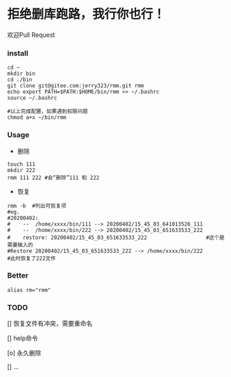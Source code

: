 # 拒绝删库跑路，我行你也行！

欢迎Pull Request

### install
```
cd ~
mkdir bin
cd ./bin
git clone git@gitee.com:jerry323/rmm.git rmm
echo export PATH=$PATH:$HOME/bin/rmm >> ~/.bashrc
source ~/.bashrc

#以上完成配置，如果遇到权限问题
chmod a+x ~/bin/rmm
```

### Usage
- 删除
```
touch 111
mkdir 222
rmm 111 222 #会“删除”111 和 222
```
- 恢复
```
rmm -b  #列出可恢复项
#eg.
#20200402:
#    --  /home/xxxx/bin/111 --> 20200402/15_45_03_641013526_111
#    --  /home/xxxx/bin/222 --> 20200402/15_45_03_651633533_222
#    restore: 20200402/15_45_03_651633533_222                   #这个是需要输入的
#Restore 20200402/15_45_03_651633533_222 --> /home/xxxx/bin/222
#此时恢复了222文件
```

### Better
```
alias rm="rmm"
```

### TODO
[] 恢复文件有冲突，需要重命名

[] help命令

[o] 永久删除

[] ...